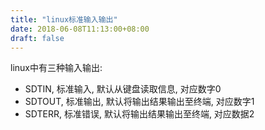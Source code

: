 ```yaml
---
title: "linux标准输入输出"
date: 2018-06-08T11:13:00+08:00
draft: false
---
```

linux中有三种输入输出:
* SDTIN, 标准输入, 默认从键盘读取信息, 对应数字0
* SDTOUT, 标准输出, 默认将输出结果输出至终端, 对应数字1
* SDTERR, 标准错误, 默认将输出结果输出至终端, 对应数据2
